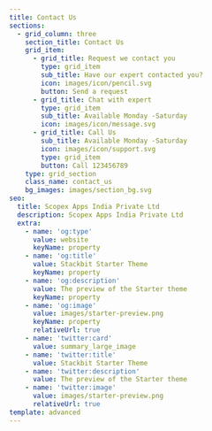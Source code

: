 ```yaml
---
title: Contact Us
sections:
  - grid_column: three
    section_title: Contact Us
    grid_item:
      - grid_title: Request we contact you
        type: grid_item
        sub_title: Have our expert contacted you?
        icon: images/icon/pencil.svg
        button: Send a request 
      - grid_title: Chat with expert
        type: grid_item 
        sub_title: Available Monday -Saturday
        icon: images/icon/message.svg
      - grid_title: Call Us
        sub_title: Available Monday -Saturday
        icon: images/icon/support.svg
        type: grid_item
        button: Call 123456789
    type: grid_section
    class_name: contact_us
    bg_images: images/section_bg.svg
seo:
  title: Scopex Apps India Private Ltd
  description: Scopex Apps India Private Ltd
  extra:
    - name: 'og:type'
      value: website
      keyName: property
    - name: 'og:title'
      value: Stackbit Starter Theme
      keyName: property
    - name: 'og:description'
      value: The preview of the Starter theme
      keyName: property
    - name: 'og:image'
      value: images/starter-preview.png
      keyName: property
      relativeUrl: true
    - name: 'twitter:card'
      value: summary_large_image
    - name: 'twitter:title'
      value: Stackbit Starter Theme
    - name: 'twitter:description'
      value: The preview of the Starter theme
    - name: 'twitter:image'
      value: images/starter-preview.png
      relativeUrl: true
template: advanced
---
```

